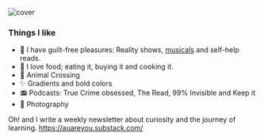 ![cover](https://user-images.githubusercontent.com/6951037/87251166-e624c100-c469-11ea-9219-0bb518a8ea75.png)


### Things I like
- 🎵 I have guilt-free pleasures: Reality shows, [musicals](https://github.com/auareyou/auareyou/blob/master/musical.md) and self-help reads.
- 🌯 I love food; eating it, buying it and cooking it. 
- 🦦 Animal Crossing
- ✨ Gradients and bold colors
- 📻 Podcasts: True Crime obsessed, The Read, 99% Invisible and Keep it
- 📸 Photography

Oh! and I write a weekly newsletter about curiosity and the journey of learning. https://auareyou.substack.com/
